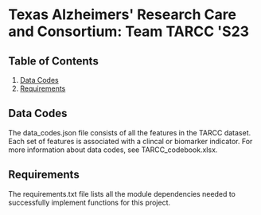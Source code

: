 # Texas Alzheimers' Research Care and Consortium: Team TARCC 'S23

## Table of Contents

1. [Data Codes](#data-codes)
2. [Requirements](#requirements)

## Data Codes
The data_codes.json file consists of all the features in the TARCC dataset. Each set of features is associated with a clincal or biomarker indicator. For more information about data codes, see TARCC_codebook.xlsx.

## Requirements
The requirements.txt file lists all the module dependencies needed to successfully implement functions for this project.